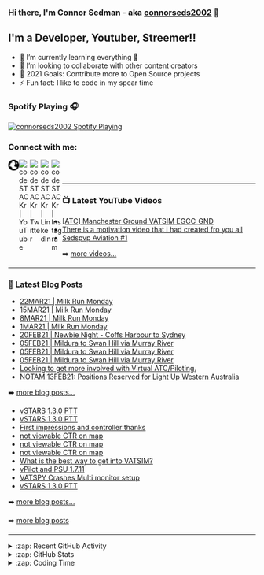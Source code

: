 ### Hi there, I'm Connor Sedman - aka [connorseds2002][website] 👋

## I'm a Developer, Youtuber, Streemer!!

- 🌱 I’m currently learning everything 🤣
- 👯 I’m looking to collaborate with other content creators
- 🥅 2021 Goals: Contribute more to Open Source projects
- ⚡ Fun fact: I like to code in my spear time

### Spotify Playing 🎧

[<img src="https://novatorem.connorseds2002.vercel.app/api/spotify" alt="connorseds2002 Spotify Playing" width="350" />](https://open.spotify.com/user/connor-808)

### Connect with me:

[<img align="left" alt="codeSTACKr.com" width="22px" src="https://raw.githubusercontent.com/iconic/open-iconic/master/svg/globe.svg" />][website]
[<img align="left" alt="codeSTACKr | YouTube" width="22px" src="https://cdn.jsdelivr.net/npm/simple-icons@v3/icons/youtube.svg" />][youtube]
[<img align="left" alt="codeSTACKr | Twitter" width="22px" src="https://cdn.jsdelivr.net/npm/simple-icons@v3/icons/twitter.svg" />][twitter]
[<img align="left" alt="codeSTACKr | LinkedIn" width="22px" src="https://cdn.jsdelivr.net/npm/simple-icons@v3/icons/linkedin.svg" />][linkedin]
[<img align="left" alt="codeSTACKr | Instagram" width="22px" src="https://cdn.jsdelivr.net/npm/simple-icons@v3/icons/instagram.svg" />][instagram]

<br />
<br />

---

### 📺 Latest YouTube Videos

<!-- YOUTUBE:START -->
- [[ATC] Manchester Ground VATSIM EGCC_GND](https://www.youtube.com/watch?v=2gOB_NWOp2o)
- [There is a motivation video that i had created fro you all](https://www.youtube.com/watch?v=cKzpUc_jYaw)
- [Sedspvp Aviation #1](https://www.youtube.com/watch?v=6Z4TeOA4d0A)
<!-- YOUTUBE:END -->

➡️ [more videos...](https://youtube.com/channel/UC6fFV-8lCLLoKYCUAstFbQQ)

---

### 📕 Latest Blog Posts

<!-- BLOG-POST-LIST:START -->
- [22MAR21 | Milk Run Monday](https://forums.vatpac.org/calendar/event/1644-22mar21-milk-run-monday/)
- [15MAR21 | Milk Run Monday](https://forums.vatpac.org/calendar/event/1643-15mar21-milk-run-monday/)
- [8MAR21 | Milk Run Monday](https://forums.vatpac.org/calendar/event/1642-8mar21-milk-run-monday/)
- [1MAR21 | Milk Run Monday](https://forums.vatpac.org/calendar/event/1641-1mar21-milk-run-monday/)
- [20FEB21 | Newbie Night - Coffs Harbour to Sydney](https://forums.vatpac.org/topic/18587-20feb21-newbie-night-coffs-harbour-to-sydney/?do=findComment&comment=130856)
- [05FEB21 | Mildura to Swan Hill via Murray River](https://forums.vatpac.org/calendar/event/1615-05feb21-mildura-to-swan-hill-via-murray-river/?do=findComment&comment=233&tab=comments)
- [05FEB21 | Mildura to Swan Hill via Murray River](https://forums.vatpac.org/calendar/event/1615-05feb21-mildura-to-swan-hill-via-murray-river/?do=findComment&comment=232&tab=comments)
- [05FEB21 | Mildura to Swan Hill via Murray River](https://forums.vatpac.org/calendar/event/1615-05feb21-mildura-to-swan-hill-via-murray-river/?do=findComment&comment=231&tab=comments)
- [Looking to get more involved with Virtual ATC/Piloting.](https://forums.vatpac.org/profile/2725-david-duff/?status=11&type=status)
- [NOTAM 13FEB21: Positions Reserved for Light Up Western Australia](https://forums.vatpac.org/topic/18586-notam-13feb21-positions-reserved-for-light-up-western-australia/?do=findComment&comment=130853)
<!-- BLOG-POST-LIST:END -->

➡️ [more blog posts...](https://Forums.vatpac.org)
<!-- VATSIM.NET:START -->
- [vSTARS 1.3.0 PTT](https://forums.vatsim.net/topic/30792-vstars-130-ptt/?do=findComment&comment=175898)
- [vSTARS 1.3.0 PTT](https://forums.vatsim.net/topic/30792-vstars-130-ptt/?do=findComment&comment=175897)
- [First impressions and controller thanks](https://forums.vatsim.net/topic/30756-first-impressions-and-controller-thanks/?do=findComment&comment=175896)
- [not viewable CTR on map](https://forums.vatsim.net/topic/30793-not-viewable-ctr-on-map/?do=findComment&comment=175895)
- [not viewable CTR on map](https://forums.vatsim.net/topic/30793-not-viewable-ctr-on-map/?do=findComment&comment=175894)
- [not viewable CTR on map](https://forums.vatsim.net/topic/30793-not-viewable-ctr-on-map/?do=findComment&comment=175893)
- [What is the best way to get into VATSIM?](https://forums.vatsim.net/topic/30035-what-is-the-best-way-to-get-into-vatsim/?do=findComment&comment=175892)
- [vPilot and PSU 1.7.11](https://forums.vatsim.net/topic/30791-vpilot-and-psu-1711/?do=findComment&comment=175891)
- [VATSPY Crashes Multi monitor setup](https://forums.vatsim.net/topic/29997-vatspy-crashes-multi-monitor-setup/?do=findComment&comment=175890)
- [vSTARS 1.3.0 PTT](https://forums.vatsim.net/topic/30792-vstars-130-ptt/?do=findComment&comment=175889)
<!-- VATSIM.NET:END -->
➡️ [more blog posts...](https://forums.vatsim.net/)

<!-- IVAO.AERO:START -->
<!-- IVAO.AERO:END -->
➡️ [more blog posts](https://forum.ivao.areo/)

---

<details>
  <summary>:zap: Recent GitHub Activity</summary>
  
<!--START_SECTION:activity-->
1. ❗️ Closed issue [#42](https://github.com/jamesgeorge007/github-activity-readme/issues/42) in [jamesgeorge007/github-activity-readme](https://github.com/jamesgeorge007/github-activity-readme)
2. 🗣 Commented on [#12](https://github.com/Connorseds2002/VATUK-vatsys-dataset/issues/12) in [Connorseds2002/VATUK-vatsys-dataset](https://github.com/Connorseds2002/VATUK-vatsys-dataset)
3. 🎉 Merged PR [#1](https://github.com/Connorseds2002/UK-Sector-File/pull/1) in [Connorseds2002/UK-Sector-File](https://github.com/Connorseds2002/UK-Sector-File)
4. 💪 Opened PR [#1](https://github.com/Connorseds2002/UK-Sector-File/pull/1) in [Connorseds2002/UK-Sector-File](https://github.com/Connorseds2002/UK-Sector-File)
5. 💪 Opened PR [#12](https://github.com/Connorseds2002/VATUK-vatsys-dataset/pull/12) in [Connorseds2002/VATUK-vatsys-dataset](https://github.com/Connorseds2002/VATUK-vatsys-dataset)
6. 💪 Opened PR [#11](https://github.com/Connorseds2002/VATUK-vatsys-dataset/pull/11) in [Connorseds2002/VATUK-vatsys-dataset](https://github.com/Connorseds2002/VATUK-vatsys-dataset)
7. 🗣 Commented on [#9](https://github.com/Connorseds2002/VATUK-vatsys-dataset/issues/9) in [Connorseds2002/VATUK-vatsys-dataset](https://github.com/Connorseds2002/VATUK-vatsys-dataset)
8. ❗️ Opened issue [#10](https://github.com/Connorseds2002/VATUK-vatsys-dataset/issues/10) in [Connorseds2002/VATUK-vatsys-dataset](https://github.com/Connorseds2002/VATUK-vatsys-dataset)
9. 💪 Opened PR [#8](https://github.com/Connorseds2002/VATUK-vatsys-dataset/pull/8) in [Connorseds2002/VATUK-vatsys-dataset](https://github.com/Connorseds2002/VATUK-vatsys-dataset)
10. 🎉 Merged PR [#6](https://github.com/Connorseds2002/VATUK-vatsys-dataset/pull/6) in [Connorseds2002/VATUK-vatsys-dataset](https://github.com/Connorseds2002/VATUK-vatsys-dataset)
<!--END_SECTION:activity-->

</details>

<details>
  <summary>:zap: GitHub Stats</summary>

  <img align="left" alt="connorseds2002's GitHub Stats" src="http://github-readme-stats.connorseds2002.vercel.app/api?username=connorseds2002&show_icons=true&hide_border=true" />
<img align="left" alt="connorseds2002's GitHub Top Langs" src="http://github-readme-stats.connorseds2002.vercel.app/api/top-langs/?username=connorseds2002&layout=compact2&show_icons=true&hide_border=true" />

</details>

<details>
  <summary>:zap: Coding Time</summary>
  <a href="https://wakatime.com"><img src="https://wakatime.com/share/@connorseds2002/fbe24d6b-ddb8-468c-bf02-701ed789a553.png" /></a>

</details>

[website]: https://vatpac.org
[twitter]: https://twitter.com/connorsedman11
[youtube]: https://youtube.com/channel/UC6fFV-8lCLLoKYCUAstFbQQ
[instagram]: https://instagram.com/
[linkedin]: https://linkedin.com/in/
